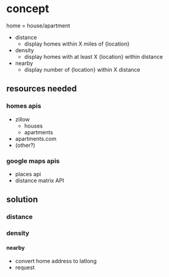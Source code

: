 # concept
home = house/apartment
- distance
  - display homes within X miles of {location}
- density
  - display homes with at least X {location} within distance
- nearby
  - display number of {location} within X distance


## resources needed

### homes apis
- zillow
  - houses
  - apartments
- apartments.com
- (other?)

### google maps apis
- places api
- distance matrix API


## solution

### distance

### density

#### nearby 
- convert home address to latlong
- request 